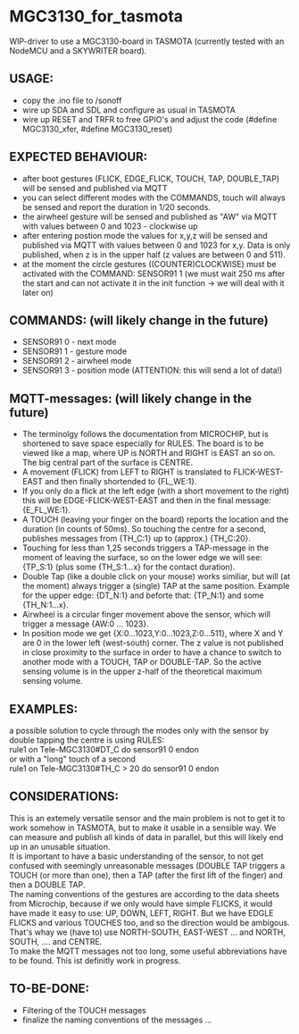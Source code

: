 # MGC3130_for_tasmota
WIP-driver to use a MGC3130-board in TASMOTA (currently tested with an NodeMCU and a SKYWRITER board).

## USAGE:
- copy the .ino file to /sonoff
- wire up SDA and SDL and configure as usual in TASMOTA
- wire up RESET and TRFR to free GPIO's and adjust the code (#define MGC3130_xfer, #define MGC3130_reset)

## EXPECTED BEHAVIOUR:
- after boot gestures (FLICK, EDGE_FLICK, TOUCH, TAP, DOUBLE_TAP) will be sensed and published via MQTT 
- you can select different modes with the COMMANDS, touch will always be sensed and report the duration in 1/20 seconds.
- the airwheel gesture will be sensed and published as "AW" via MQTT with values between 0 and 1023 - clockwise up
- after entering postion mode the values for x,y,z will be sensed and published via MQTT with values between 0 and 1023 for x,y. Data is only published, when z is in the upper half (z values are between 0 and 511). 
- at the moment the circle gestures ((COUNTER)CLOCKWISE) must be activated with the COMMAND: SENSOR91 1 (we must wait 250 ms after the start and can not activate it in the init function -> we will deal with it later on)

## COMMANDS: (will likely change in the future)
* SENSOR91 0 - next mode
* SENSOR91 1 - gesture mode 
* SENSOR91 2 - airwheel mode
* SENSOR91 3 - position mode (ATTENTION: this will send a lot of data!)

## MQTT-messages: (will likely change in the future)
* The terminolgy follows the documentation from MICROCHIP, but is shortened to save space especially for RULES. The board is to be viewed like a map, where UP is NORTH and RIGHT is EAST an so on. The big central part of the surface is CENTRE.  
* A movement (FLICK) from LEFT to RIGHT is translated to FLICK-WEST-EAST and then finally shortended to {FL_WE:1}.  
* If you only do a flick at the left edge (with a short movement to the right) this will be EDGE-FLICK-WEST-EAST and then in the final message: {E_FL_WE:1}. 
* A TOUCH (leaving your finger on the board) reports the location and the duration (in counts of 50ms). So touching the centre for a second, publishes messages from {TH_C:1} up to (approx.) {TH_C:20}.  
* Touching for less than 1,25 seconds triggers a TAP-message in the moment of leaving the surface, so on the lower edge we will see: {TP_S:1} (plus some {TH_S:1...x} for the contact duration).  
* Double Tap (like a double click on your mouse) works similiar, but will (at the moment) always trigger a (single) TAP at the same position. Example for the upper edge: {DT_N:1} and beforte that: {TP_N:1} and some {TH_N:1...x}.  
* Airwheel is a circular finger movement above the sensor, which will trigger a message {AW:0 ... 1023}.  
* In position mode we get {X:0...1023,Y:0...1023,Z:0...511}, where X and Y are 0 in the lower left (west-south) corner. The z value is not published  in close proximity to the surface in order to have a chance to switch to another mode with a TOUCH, TAP or DOUBLE-TAP. So the active sensing volume is in the upper z-half of the theoretical maximum sensing volume.  

## EXAMPLES:  
 a possible solution to cycle through the modes only with the sensor by double tapping the centre is using RULES:  
rule1 on Tele-MGC3130#DT_C do sensor91 0 endon  
or with a "long" touch of a second  
rule1 on Tele-MGC3130#TH_C > 20 do sensor91 0 endon  




## CONSIDERATIONS:
This is an extemely versatile sensor and the main problem is not to get it to work somehow in TASMOTA, but to make it usable in a sensible way. We can measure and publish all kinds of data in parallel, but this will likely end up in an unusable situation.   
It is important to have a basic understanding of the sensor, to not get confused with seemingly unreasonable messages (DOUBLE TAP triggers a TOUCH (or more than one), then a TAP (after the first lift of the finger) and then a DOUBLE TAP.  
The naming conventions of the gestures are according to the data sheets from Microchip, because if we only would have simple FLICKS, it would have made it easy to use: UP, DOWN, LEFT, RIGHT. But we have EDGLE FLICKS and various TOUCHES too, and so the direction would be  ambigous. That's whay we (have to) use NORTH-SOUTH, EAST-WEST ... and NORTH, SOUTH, .... and CENTRE.  
To make the MQTT messages not too long, some useful abbreviations have to be found. This ist definitly work in progress.


## TO-BE-DONE:
- Filtering of the TOUCH messages
- finalize the naming conventions of the messages
...










